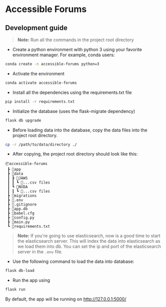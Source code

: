 # Accessible Forums
## Development guide
>**Note:** Run all the commands in the project root directory
- Create a python environment with python 3 using your favorite environment manager. For example, conda users:
```bash
conda create -n accessible-forums python=3
```
- Activate the environment
```bash
conda activate accessible-forums
```
- Install all the dependencies using the requirements.txt file
```bash
pip install -r requirements.txt
```
- Initialize the database (uses the flask-migrate dependency)
```bash
flask db upgrade
```
- Before loading data into the database, copy the data files into the project root directory.
```bash
cp -r /path/to/data/directory ./
```
- After copying, the project root directory should look like this:  
```
📦accessible-forums  
 ┣ 📂app  
 ┣ 📂data  
 ┃ ┣ 📂JAWS  
 ┃ ┃ ┗ 📜...csv files  
 ┃ ┗ 📂NVDA  
 ┃ ┃ ┗ 📜...csv files  
 ┣ 📂migrations  
 ┣ 📜.env  
 ┣ 📜.gitignore  
 ┣ 📜app.db  
 ┣ 📜babel.cfg  
 ┣ 📜config.py  
 ┣ 📜main.py  
 ┗ 📜requirements.txt
```
>**Note:** If you're going to use elasticsearch, now is a good time to start the elasticsearch server.
This will index the data into elasticsearch as we load them into db. 
You can set the ip and port of the elasticsearch server in the `.env` file.
- Use the following command to load the data into database:
```bash
flask db-load
```
- Run the app using
```bash
flask run
```
By default, the app will be running on http://127.0.0.1:5000/